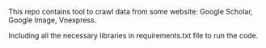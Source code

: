This repo contains tool to crawl data from some website: Google Scholar, Google Image, Vnexpress.

Including all the necessary libraries in requirements.txt file to run the code.
